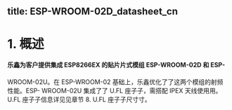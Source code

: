 title: ESP-WROOM-02D_datasheet_cn
---

# 1.	概述 
#### 乐鑫为客户提供集成 ESP8266EX 的贴⽚片式模组 ESP-WROOM-02D 和 ESP-
WROOM-02U。在 ESP-WROOM-02 基础上，乐鑫优化了了这两个模组的射频性能。ESP- WROOM-02U 集成了了 U.FL 座⼦子，需搭配 IPEX 天线使⽤用。U.FL 座⼦子信息详⻅见章节 8. U.FL 座⼦子尺⼨寸。
